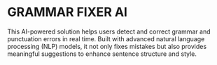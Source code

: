 # GRAMMAR FIXER AI
This AI-powered solution helps users detect and correct grammar and punctuation errors in real time. Built with advanced natural language processing (NLP) models, it not only fixes mistakes but also provides meaningful suggestions to enhance sentence structure and style.
